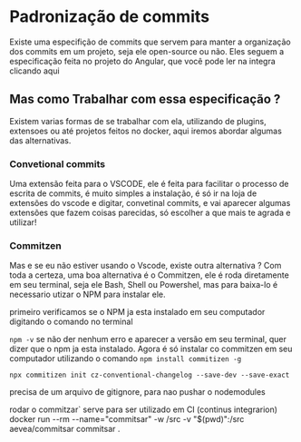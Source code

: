 # Padronização de commits
Existe uma especifição de commits que servem para manter a organização dos commits em um projeto, seja ele open-source ou não.
Eles seguem a especificação feita no projeto do Angular, que você pode ler na integra clicando <a hreaf ="https://www.conventionalcommits.org/pt-br/v1.0.0/">aqui<a/>


## Mas como Trabalhar com essa especificação ?
Existem varias formas de se trabalhar com ela, utilizando de plugins, extensoes ou até projetos feitos no docker, aqui iremos abordar algumas das alternativas.

### Convetional commits
Uma extensão feita para o VSCODE, ele é feita para facilitar o processo de escrita de commits, é muito simples a instalação, é só ir na loja de extensões do vscode e digitar, convetinal commits, e vai aparecer algumas extensões que fazem coisas parecidas, só escolher a que mais te agrada e utilizar!

### Commitzen
Mas e se eu não estiver usando o Vscode, existe outra alternativa ?
Com toda a certeza, uma boa alternativa é o Commitzen, ele é roda diretamente em seu terminal, seja ele Bash, Shell ou Powershel, mas para baixa-lo é necessario utizar o NPM para instalar ele.

primeiro verificamos se o NPM ja esta instalado em seu computador digitando o comando no terminal 

``npm -v``
se não der nenhum erro e aparecer a versão em seu terminal, quer dizer que o npm ja esta instalado.
Agora é só instalar co commitzen em seu computador utilizando o comando
``npm install commitizen -g``


``
npx commitizen init cz-conventional-changelog --save-dev --save-exact
``

precisa de um arquivo de gitignore, para nao pushar o nodemodules



rodar o commitzar`
serve para ser utilizado em CI (continus integrarion)
  docker run --rm --name="commitsar" -w /src -v "$(pwd)":/src aevea/commitsar commitsar .